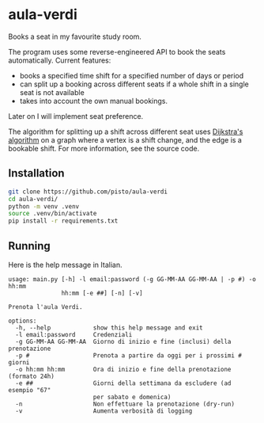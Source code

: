 # aula-verdi
Books a seat in my favourite study room.

The program uses some reverse-engineered API to book the seats automatically. Current features:
- books a specified time shift for a specified number of days or period
- can split up a booking across different seats if a whole shift in a single seat is not available
- takes into account the own manual bookings.

Later on I will implement seat preference.

The algorithm for splitting up a shift across different seat uses [Dijkstra's algorithm](https://en.wikipedia.org/wiki/Dijkstra%27s_algorithm) on a graph where a vertex is a shift change, and the edge is a bookable shift. For more information, see the source code.

## Installation
```bash
git clone https://github.com/pisto/aula-verdi
cd aula-verdi/
python -m venv .venv
source .venv/bin/activate
pip install -r requirements.txt
```

## Running
Here is the help message in Italian.
```
usage: main.py [-h] -l email:password (-g GG-MM-AA GG-MM-AA | -p #) -o hh:mm
               hh:mm [-e ##] [-n] [-v]

Prenota l'aula Verdi.

options:
  -h, --help            show this help message and exit
  -l email:password     Credenziali
  -g GG-MM-AA GG-MM-AA  Giorno di inizio e fine (inclusi) della prenotazione
  -p #                  Prenota a partire da oggi per i prossimi # giorni
  -o hh:mm hh:mm        Ora di inizio e fine della prenotazione (formato 24h)
  -e ##                 Giorni della settimana da escludere (ad esempio "67"
                        per sabato e domenica)
  -n                    Non effettuare la prenotazione (dry-run)
  -v                    Aumenta verbosità di logging
```
